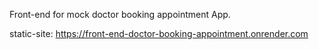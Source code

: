 Front-end for mock doctor booking appointment App.

static-site: https://front-end-doctor-booking-appointment.onrender.com
